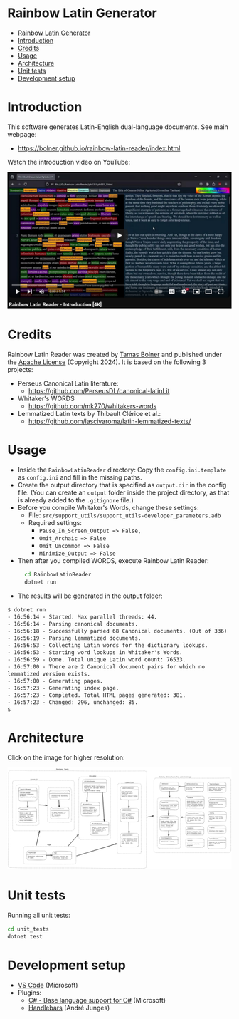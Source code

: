 Rainbow Latin Generator
=======================

- [Rainbow Latin Generator](#rainbow-latin-generator)
- [Introduction](#introduction)
- [Credits](#credits)
- [Usage](#usage)
- [Architecture](#architecture)
- [Unit tests](#unit-tests)
- [Development setup](#development-setup)

# Introduction

This software generates Latin-English dual-language documents. See main webpage:
- https://bolner.github.io/rainbow-latin-reader/index.html

Watch the introduction video on YouTube:

[![Rainbow Latin Reader, Introduction](doc/youtube_intro.png)](https://www.youtube.com/watch?v=9ufyqLxwcEE)

# Credits

Rainbow Latin Reader was created by [Tamas Bolner](https://github.com/bolner)
and published under the [Apache License](http://www.apache.org/licenses/LICENSE-2.0)
(Copyright 2024). It is based on the following 3 projects:

- Perseus Canonical Latin literature:
  - https://github.com/PerseusDL/canonical-latinLit
- Whitaker's WORDS
  - https://github.com/mk270/whitakers-words
- Lemmatized Latin texts by Thibault Clérice et al.:
  - https://github.com/lascivaroma/latin-lemmatized-texts/

# Usage

- Inside the `RainbowLatinReader` directory: Copy the `config.ini.template` as `config.ini` and fill in the missing paths.
- Create the output directory that is specified as `output.dir` in the config file. (You can create an `output` folder inside the project directory, as that is already added to the `.gitignore` file.)
- Before you compile Whitaker's Words, change these settings:
  - File: `src/support_utils/support_utils-developer_parameters.adb`
  - Required settings:
    - `Pause_In_Screen_Output => False,`
    - `Omit_Archaic => False`
    - `Omit_Uncommon => False`
    - `Minimize_Output => False`
- Then after you compiled WORDS, execute Rainbow Latin Reader:
    ```bash
      cd RainbowLatinReader
      dotnet run
    ```
- The results will be generated in the output folder:

```
$ dotnet run
- 16:56:14 - Started. Max parallel threads: 44.
- 16:56:14 - Parsing canonical documents.
- 16:56:18 - Successfully parsed 68 Canonical documents. (Out of 336)
- 16:56:19 - Parsing lemmatized documents.
- 16:56:53 - Collecting Latin words for the dictionary lookups.
- 16:56:53 - Starting word lookups in Whitaker's Words.
- 16:56:59 - Done. Total unique Latin word count: 76533.
- 16:57:00 - There are 2 Canonical document pairs for which no lemmatized version exists.
- 16:57:00 - Generating pages.
- 16:57:23 - Generating index page.
- 16:57:23 - Completed. Total HTML pages generated: 381.
- 16:57:23 - Changed: 296, unchanged: 85.
$ 
```

# Architecture

Click on the image for higher resolution:

[<img src="doc/Subject-Object%20Diagram%20small.png">](doc/Subject-Object%20Diagram.png)

# Unit tests

Running all unit tests:
```bash
cd unit_tests
dotnet test
```

# Development setup

- [VS Code](https://code.visualstudio.com) (Microsoft)
- Plugins:
  - [C# - Base language support for C#](https://marketplace.visualstudio.com/items?itemName=ms-dotnettools.csharp) (Microsoft)
  - [Handlebars](https://marketplace.visualstudio.com/items?itemName=andrejunges.Handlebars) (André Junges)
